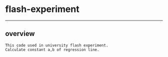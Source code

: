 # flash-experiment

---

## overview

    This code used in university flash experiment.
    Calculate constant a,b of regression line.
